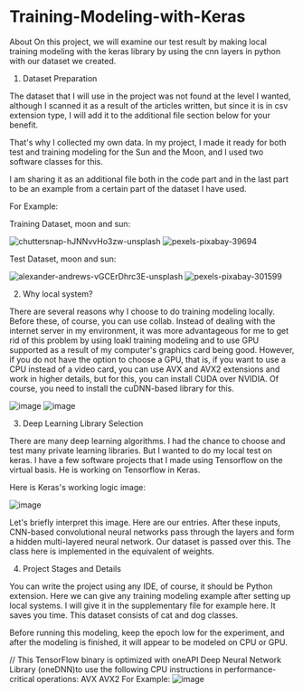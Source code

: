 # Training-Modeling-with-Keras


About
On this project, we will examine our test result by making local training modeling with the keras library by using the cnn layers in python with our dataset we created.

1. Dataset Preparation

The dataset that I will use in the project was not found at the level I wanted, although I scanned it as a result of the articles written, but since it is in csv extension type, I will add it to the additional file section below for your benefit.

That's why I collected my own data. In my project, I made it ready for both test and training modeling for the Sun and the Moon, and I used two software classes for this.

I am sharing it as an additional file both in the code part and in the last part to be an example from a certain part of the dataset I have used.


For Example:

Training Dataset, moon and sun:

![chuttersnap-hJNNvvHo3zw-unsplash](https://user-images.githubusercontent.com/73780930/214930160-ff28f7be-edcc-4ef6-98db-10577a9e2e2c.jpg)
![pexels-pixabay-39694](https://user-images.githubusercontent.com/73780930/214930218-74817367-b4fa-4962-b623-3bbd99967df9.jpg)


Test Dataset, moon and sun:

![alexander-andrews-vGCErDhrc3E-unsplash](https://user-images.githubusercontent.com/73780930/214929997-bc5c6aaf-13bf-4220-bca2-1c2642aea0b9.jpg)
![pexels-pixabay-301599](https://user-images.githubusercontent.com/73780930/214930036-daedcc6e-52f5-4e6f-b5f1-3a2a13ddee69.jpg)


 2. Why local system?

There are several reasons why I choose to do training modeling locally. Before these, of course, you can use collab. Instead of dealing with the internet server in my environment, it was more advantageous for me to get rid of this problem by using loakl training modeling and to use GPU supported as a result of my computer's graphics card being good. However, if you do not have the option to choose a GPU, that is, if you want to use a CPU instead of a video card, you can use AVX and AVX2 extensions and work in higher details, but for this, you can install CUDA over NVIDIA. Of course, you need to install the cuDNN-based library for this.

![image](https://user-images.githubusercontent.com/73780930/214931618-5befedfe-1dea-4cd9-93db-57f443680eb8.png)
![image](https://user-images.githubusercontent.com/73780930/214931739-66482653-789d-49f8-924a-0c7cd6c4b1e2.png)


3. Deep Learning Library Selection

There are many deep learning algorithms. I had the chance to choose and test many private learning libraries. But I wanted to do my local test on keras. I have a few software projects that I made using Tensorflow on the virtual basis. He is working on Tensorflow in Keras.

Here is Keras's working logic image:

![image](https://user-images.githubusercontent.com/73780930/214933049-187ee7da-8a40-4161-ae3c-29a965222dbc.png)

Let's briefly interpret this image. Here are our entries. After these inputs, CNN-based convolutional neural networks pass through the layers and form a hidden multi-layered neural network. Our dataset is passed over this. The class here is implemented in the equivalent of weights.

4. Project Stages and Details

You can write the project using any IDE, of course, it should be Python extension. Here we can give any training modeling example after setting up local systems. I will give it in the supplementary file for example here. It saves you time. This dataset consists of cat and dog classes.

Before running this modeling, keep the epoch low for the experiment, and after the modeling is finished, it will appear to be modeled on CPU or GPU.

// This TensorFlow binary is optimized with oneAPI Deep Neural Network Library (oneDNN)to use the following CPU instructions in performance-critical operations:  AVX AVX2
 For Example:
 ![image](https://user-images.githubusercontent.com/73780930/214935176-69cc74ba-8c89-4e38-8974-07b2a8e5a905.png)


